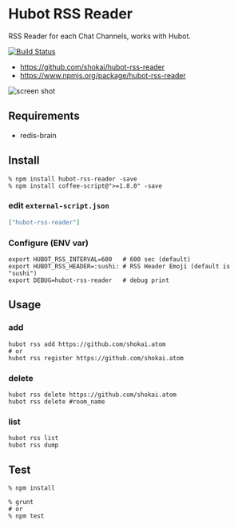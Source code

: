 Hubot RSS Reader
================
RSS Reader for each Chat Channels, works with Hubot.

[![Build Status](https://travis-ci.org/shokai/hubot-rss-reader.svg?branch=master)](https://travis-ci.org/shokai/hubot-rss-reader)

- https://github.com/shokai/hubot-rss-reader
- https://www.npmjs.org/package/hubot-rss-reader

![screen shot](http://gyazo.com/234dfb14d76bb3de9efd88bfe8dc6522.png)

Requirements
------------

- redis-brain


Install
-------

    % npm install hubot-rss-reader -save
    % npm install coffee-script@">=1.8.0" -save

### edit `external-script.json`

```json
["hubot-rss-reader"]
```

### Configure (ENV var)

    export HUBOT_RSS_INTERVAL=600   # 600 sec (default)
    export HUBOT_RSS_HEADER=:sushi: # RSS Header Emoji (default is "sushi")
    export DEBUG=hubot-rss-reader   # debug print

Usage
-----

### add

    hubot rss add https://github.com/shokai.atom
    # or
    hubot rss register https://github.com/shokai.atom


### delete

    hubot rss delete https://github.com/shokai.atom
    hubot rss delete #room_name

### list

    hubot rss list
    hubot rss dump


Test
----

    % npm install

    % grunt
    # or
    % npm test
